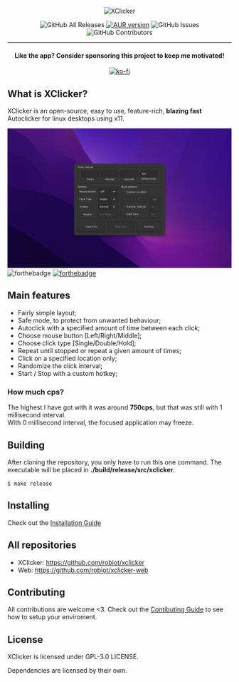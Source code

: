 <p align="center">
	<img src="https://raw.githubusercontent.com/robiot/XClicker/main/img/banner.png" alt="XClicker" />
</p>

<p align="center">
	<img alt="GitHub All Releases" src="https://img.shields.io/github/downloads/robiot/XClicker/total?label=GitHub%20Downloads" />
  	<a href="https://aur.archlinux.org/packages/xclicker"><img alt="AUR version" src="https://img.shields.io/aur/version/xclicker" /></a>
  	<img alt="GitHub Issues" src="https://img.shields.io/github/issues/robiot/XClicker.svg" />
  	<img alt="GitHub Contributors" src="https://img.shields.io/github/contributors/robiot/XClicker" /></a>
</p>

---

<h4 align="center">Like the app? Consider sponsoring this project to keep me motivated!</h4>
<p align="center">
	<a href="https://ko-fi.com/robiot" target="_blank">
		<img height="36" style="border:0px;height:36px;" src="https://cdn.ko-fi.com/cdn/kofi3.png?v=3" border='0' alt='ko-fi' />
	</a>
</p>



## What is XClicker?
XClicker is an open-source, easy to use, feature-rich, **blazing fast** Autoclicker for linux desktops using x11.

![Example image](https://raw.githubusercontent.com/robiot/XClicker/main/img/example.png)
![forthebadge](https://forthebadge.com/images/badges/made-with-c.svg) [![forthebadge](https://forthebadge.com/images/badges/check-it-out.svg)](https://xclicker.xyz/downloads)

## Main features
 * Fairly simple layout;
 * Safe mode, to protect from unwanted behaviour;
 * Autoclick with a specified amount of time between each click;
 * Choose mouse button [Left/Right/Middle];
 * Choose click type [Single/Double/Hold];
 * Repeat until stopped or repeat a given amount of times;
 * Click on a specified location only;
 * Randomize the click interval;
 * Start / Stop with a custom hotkey;

### How much cps?
The highest I have got with it was around **750cps**, but that was still with 1 millisecond interval.\
With 0 millisecond interval, the focused application may freeze.

## Building

After cloning the repository, you only have to run this one command. The executable will be placed in **./build/release/src/xclicker**.
```
$ make release
```

## Installing
Check out the [Installation Guide](https://github.com/robiot/XClicker/wiki/Installation)

## All repositories
- XClicker: https://github.com/robiot/xclicker
- Web: https://github.com/robiot/xclicker-web

## Contributing
All contributions are welcome <3.
Check out the [Contibuting Guide](https://github.com/robiot/xclicker/wiki/Contibuting) to see how to setup your enviroment.

## License
XClicker is licensed under GPL-3.0 LICENSE.

Dependencies are licensed by their own.
